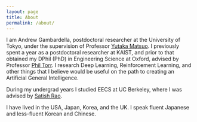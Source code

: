 ```yaml
---
layout: page
title: About
permalink: /about/
---
```


I am Andrew Gambardella, postdoctoral researcher at the University of Tokyo, under the supervision of Professor [Yutaka Matsuo](http://ymatsuo.com/). I previously spent a year as a postdoctoral researcher at KAIST, and prior to that obtained my DPhil (PhD) in Engineering Science at Oxford, advised by Professor [Phil Torr](http://www.robots.ox.ac.uk/~tvg/). I research Deep Learning, Reinforcement Learning, and other things that I believe would be useful on the path to creating an Artificial General Intelligence. 
  
During my undergrad years I studied EECS at UC Berkeley, where I was advised by [Satish Rao](https://people.eecs.berkeley.edu/~satishr/).

I have lived in the USA, Japan, Korea, and the UK. I speak fluent Japanese and less-fluent Korean and Chinese.
